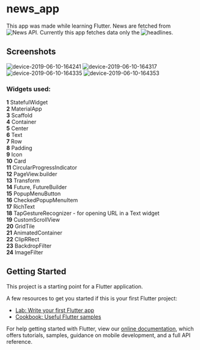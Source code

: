 # news_app

This app was made while learning Flutter. News are fetched from ![News API](https://newsapi.org/). Currently this app fetches data only the ![headlines](https://newsapi.org/docs/endpoints/top-headlines).

## Screenshots
![device-2019-06-10-164241](https://user-images.githubusercontent.com/24537737/59193347-07e6b100-8ba3-11e9-89d5-98720f00e54a.png)
![device-2019-06-10-164317](https://user-images.githubusercontent.com/24537737/59193349-087f4780-8ba3-11e9-9cde-62d3d73409cb.png)
![device-2019-06-10-164335](https://user-images.githubusercontent.com/24537737/59193351-087f4780-8ba3-11e9-8ce3-a4ba2dc3a9d7.png)
![device-2019-06-10-164353](https://user-images.githubusercontent.com/24537737/59193352-0917de00-8ba3-11e9-9611-85f12121c887.png)

### Widgets used:
  <b>1</b> StatefulWidget <br>
  <b>2</b> MaterialApp <br>
  <b>3</b> Scaffold <br>
  <b>4</b> Container<br>
  <b>5</b> Center<br>
  <b>6</b> Text <br>
  <b>7</b> Row <br>
  <b>8</b> Padding <br>
  <b>9</b> Icon <br>
  <b>10</b> Card <br>
  <b>11</b> CircularProgressIndicator<br>
  <b>12</b> PageView.builder<br>
  <b>13</b> Transform<br>
  <b>14</b> Future, FutureBuilder<br>
  <b>15</b> PopupMenuButton<br>
  <b>16</b> CheckedPopupMenuItem<br>
  <b>17</b> RichText<br>
  <b>18</b> TapGestureRecognizer - for opening URL in a Text widget<br>
  <b>19</b> CustomScrollView<br>
  <b>20</b> GridTile<br>
  <b>21</b> AnimatedContainer<br>
  <b>22</b> ClipRRect<br>
  <b>23</b> BackdropFilter<br>
  <b>24</b> ImageFilter<br>
    
  

## Getting Started

This project is a starting point for a Flutter application.

A few resources to get you started if this is your first Flutter project:

- [Lab: Write your first Flutter app](https://flutter.dev/docs/get-started/codelab)
- [Cookbook: Useful Flutter samples](https://flutter.dev/docs/cookbook)

For help getting started with Flutter, view our 
[online documentation](https://flutter.dev/docs), which offers tutorials, 
samples, guidance on mobile development, and a full API reference.
